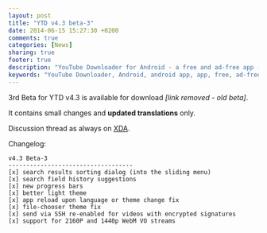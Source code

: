 ```yaml
---
layout: post
title: "YTD v4.3 beta-3"
date: 2014-06-15 15:27:30 +0200
comments: true
categories: [News]
sharing: true
footer: true
description: "YouTube Downloader for Android - a free and ad-free app - new beta available"
keywords: "YouTube Downloader, Android, android app, app, free, ad-free, no ads, dentex, video, YouTube, downloader"
---
```

3rd Beta for YTD v4.3 is available for download *[link removed - old beta]*.

It contains small changes and **updated translations** only.

Discussion thread as always on [XDA](http://forum.xda-developers.com/showthread.php?t=2335450).

Changelog:

	v4.3 Beta-3
	-----------------------------------
	[x] search results sorting dialog (into the sliding menu)
	[x] search field history suggestions
	[x] new progress bars
	[x] better light theme
	[x] app reload upon language or theme change fix
	[x] file-chooser theme fix
	[x] send via SSH re-enabled for videos with encrypted signatures
	[x] support for 2160P and 1440p WebM VO streams
